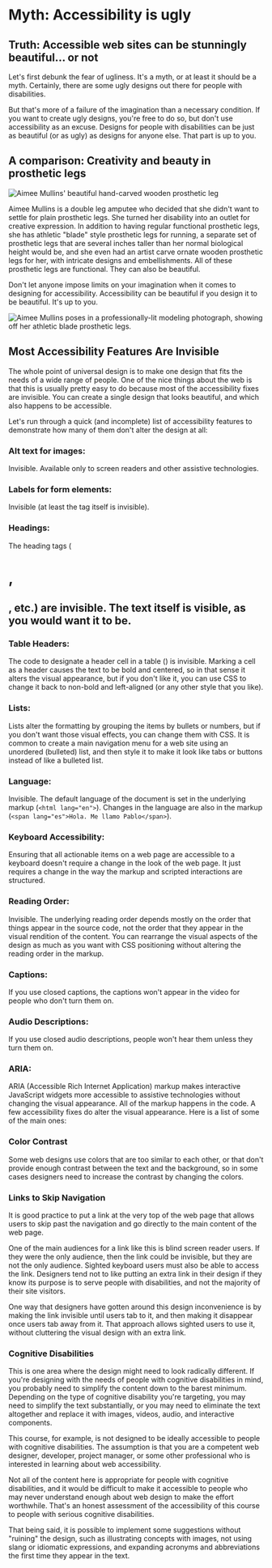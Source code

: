 # Myth: Accessibility is ugly

## Truth: Accessible web sites can be stunningly beautiful... or not

Let's first debunk the fear of ugliness. It's a myth, or at least it should be a myth. Certainly, there are some ugly designs out there for people with disabilities.

But that's more of a failure of the imagination than a necessary condition. If you want to create ugly designs, you're free to do so, but don't use accessibility as an excuse. Designs for people with disabilities can be just as beautiful (or as ugly) as designs for anyone else. That part is up to you.

## A comparison: Creativity and beauty in prosthetic legs

![Aimee Mullins' beautiful hand-carved wooden prosthetic leg](aimee-mullins-leg.png)

Aimee Mullins is a double leg amputee who decided that she didn't want to settle for plain prosthetic legs. She turned her disability into an outlet for creative expression. In addition to having regular functional prosthetic legs, she has athletic "blade" style prosthetic legs for running, a separate set of prosthetic legs that are several inches taller than her normal biological height would be, and she even had an artist carve ornate wooden prosthetic legs for her, with intricate designs and embellishments. All of these prosthetic legs are functional. They can also be beautiful.

Don't let anyone impose limits on your imagination when it comes to designing for accessibility. Accessibility can be beautiful if you design it to be beautiful. It's up to you.

![Aimee Mullins poses in a professionally-lit modeling photograph, showing off her athletic blade prosthetic legs.](aimee-athletic.png)

## Most Accessibility Features Are Invisible

The whole point of universal design is to make one design that fits the needs of a wide range of people. One of the nice things about the web is that this is usually pretty easy to do because most of the accessibility fixes are invisible. You can create a single design that looks beautiful, and which also happens to be accessible.

Let's run through a quick (and incomplete) list of accessibility features to demonstrate how many of them don't alter the design at all:

### Alt text for images:

Invisible. Available only to screen readers and other assistive technologies.

### Labels for form elements:
Invisible (at least the <label> tag itself is invisible).

### Headings:
The heading tags (<h1>, <h2>, etc.) are invisible. The text itself is visible, as you would want it to be.

### Table Headers:
The code to designate a header cell in a table (<th>) is invisible. Marking a cell as a header causes the text to be bold and centered, so in that sense it alters the visual appearance, but if you don't like it, you can use CSS to change it back to non-bold and left-aligned (or any other style that you like).

### Lists:

Lists alter the formatting by grouping the items by bullets or numbers, but if you don't want those visual effects, you can change them with CSS. It is common to create a main navigation menu for a web site using an unordered (bulleted) list, and then style it to make it look like tabs or buttons instead of like a bulleted list.

### Language:

Invisible. The default language of the document is set in the underlying markup (`<html lang="en">`). Changes in the language are also in the markup (`<span lang="es">Hola. Me llamo Pablo</span>`).

### Keyboard Accessibility:

Ensuring that all actionable items on a web page are accessible to a keyboard doesn't require a change in the look of the web page. It just requires a change in the way the markup and scripted interactions are structured.

### Reading Order:

Invisible. The underlying reading order depends mostly on the order that things appear in the source code, not the order that they appear in the visual rendition of the content. You can rearrange the visual aspects of the design as much as you want with CSS positioning without altering the reading order in the markup.

### Captions:

If you use closed captions, the captions won't appear in the video for people who don't turn them on.

### Audio Descriptions:

If you use closed audio descriptions, people won't hear them unless they turn them on.

### ARIA:
ARIA (Accessible Rich Internet Application) markup makes interactive JavaScript widgets more accessible to assistive technologies without changing the visual appearance. All of the markup happens in the code.
A few accessibility fixes do alter the visual appearance. Here is a list of some of the main ones:

### Color Contrast

Some web designs use colors that are too similar to each other, or that don't provide enough contrast between the text and the background, so in some cases designers need to increase the contrast by changing the colors.

### Links to Skip Navigation

It is good practice to put a link at the very top of the web page that allows users to skip past the navigation and go directly to the main content of the web page. 

One of the main audiences for a link like this is blind screen reader users. If they were the only audience, then the link could be invisible, but they are not the only audience. Sighted keyboard users must also be able to access the link. Designers tend not to like putting an extra link in their design if they know its purpose is to serve people with disabilities, and not the majority of their site visitors.

One way that designers have gotten around this design inconvenience is by making the link invisible until users tab to it, and then making it disappear once users tab away from it. That approach allows sighted users to use it, without cluttering the visual design with an extra link.

### Cognitive Disabilities

This is one area where the design might need to look radically different. If you're designing with the needs of people with cognitive disabilities in mind, you probably need to simplify the content down to the barest minimum. Depending on the type of cognitive disability you're targeting, you may need to simplify the text substantially, or you may need to eliminate the text altogether and replace it with images, videos, audio, and interactive components.

This course, for example, is not designed to be ideally accessible to people with cognitive disabilities. The assumption is that you are a competent web designer, developer, project manager, or some other professional who is interested in learning about web accessibility.

Not all of the content here is appropriate for people with cognitive disabilities, and it would be difficult to make it accessible to people who may never understand enough about web design to make the effort worthwhile. That's an honest assessment of the accessibility of this course to people with serious cognitive disabilities.

That being said, it is possible to implement some suggestions without "ruining" the design, such as illustrating concepts with images, not using slang or idiomatic expressions, and expanding acronyms and abbreviations the first time they appear in the text.
